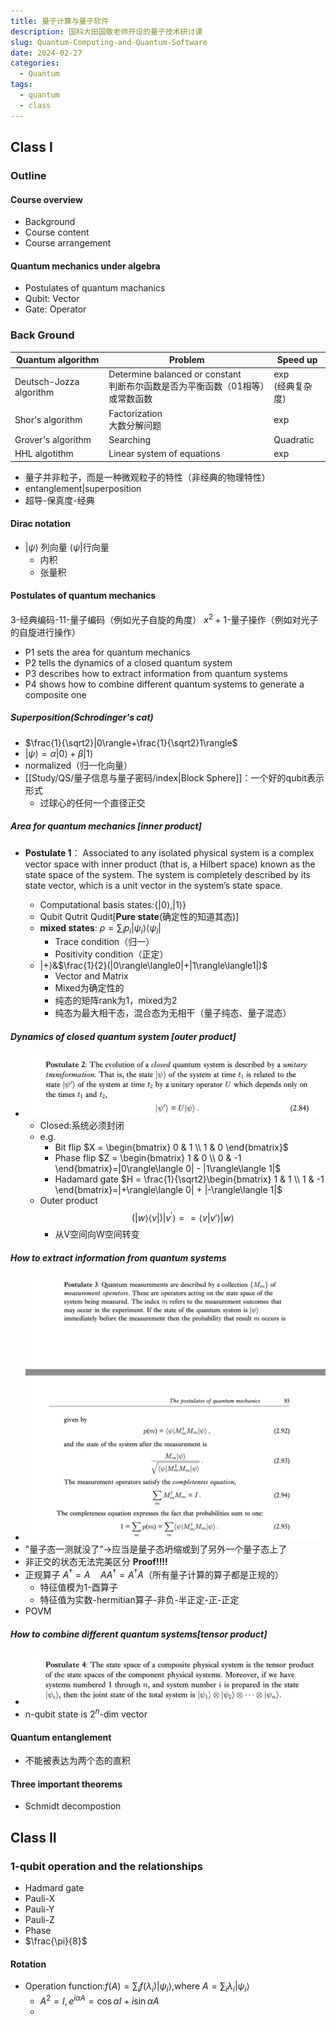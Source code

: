```yaml
---
title: 量子计算与量子软件
description: 国科大田国敬老师开设的量子技术研讨课
slug: Quantum-Computing-and-Quantum-Software
date: 2024-02-27
categories:
  - Quantum
tags:
  - quantum
  - class
---
```

## Class I
### Outline
#### Course overview
- Background
- Course content
- Course arrangement
#### Quantum mechanics under algebra
- Postulates of quantum machanics
- Qubit: Vector
- Gate: Operator
### Back Ground

| Quantum algorithm       | Problem                                                    | Speed up       |
| ----------------------- | ---------------------------------------------------------- | -------------- |
| Deutsch-Jozza algorithm | Determine balanced or constant<br>判断布尔函数是否为平衡函数（01相等）或常数函数 | exp<br>(经典复杂度) |
| Shor's algorithm        | Factorization<br>大数分解问题                                    | exp            |
| Grover's algorithm      | Searching                                                  | Quadratic      |
| HHL algotithm           | Linear system of equations                                 | exp            |
- 量子并非粒子，而是一种微观粒子的特性（非经典的物理特性）
- entanglement|superposition
- 超导-保真度-经典
#### Dirac notation
- $|\psi\rangle$ 列向量 $\langle \psi|$行向量
	- 内积
	- 张量积
#### Postulates of quantum mechanics
3-经典编码-11-量子编码（例如光子自旋的角度）
$x^2+1$-量子操作（例如对光子的自旋进行操作）
- P1 sets the area for quantum mechanics
- P2 tells the dynamics of a closed quantum system
- P3 describes how to extract information from quantum systems
- P4 shows how to combine different quantum systems to generate a composite one
##### Superposition(Schrodinger's cat)
- $\frac{1}{\sqrt2}|0\rangle+\frac{1}{\sqrt2}1\rangle$
- $|\psi\rangle = \alpha|0\rangle+\beta|1\rangle$
- normalized（归一化向量）
- [[Study/QS/量子信息与量子密码/index|Block Sphere]]：一个好的qubit表示形式
	- 过球心的任何一个直径正交
##### Area for quantum mechanics \[inner product\]
- **Postulate 1**： Associated to any isolated physical system is a complex vector space with inner product (that is, a Hilbert space) known as the state space of the system. The system is completely described by its state vector, which is a unit vector in the system’s state space.

	- Computational basis states:$\{|0\rangle, |1\rangle\}$
	- Qubit Qutrit Qudit\[**Pure state**(确定性的知道其态)\]
	- **mixed states**: $\rho = \sum_i p_i |\psi_i\rangle \langle \psi_i |$ 
		- Trace condition（归一）
		- Positivity condition（正定）
	- $|+\rangle$&$\frac{1}{2}(|0\rangle\langle0|+|1\rangle\langle1|)$
		- Vector and Matrix
		- Mixed为确定性的
		- 纯态的矩阵rank为1，mixed为2
		- 纯态为最大相干态，混合态为无相干（量子纯态、量子混态）
##### Dynamics of closed quantum system \[outer product\]
- ![](img/假设2.png)
	- Closed:系统必须封闭
	- e.g.
		- Bit flip $X = \begin{bmatrix} 0 & 1 \\ 1 & 0 \end{bmatrix}$
		- Phase flip $Z = \begin{bmatrix} 1 & 0 \\ 0 & -1 \end{bmatrix}=|0\rangle\langle 0| - |1\rangle\langle 1|$
		- Hadamard gate $H = \frac{1}{\sqrt2}\begin{bmatrix} 1 & 1 \\ 1 & -1 \end{bmatrix}=|+\rangle\langle 0| + |-\rangle\langle 1|$
	- Outer product $$(|w\rangle\langle v|)|v^{'}\rangle = =\langle v | v'\rangle |w\rangle$$
		- 从V空间向W空间转变
##### How to extract information from quantum systems
- ![](img/假设3.png)
- "量子态一测就没了"->应当是量子态坍缩或到了另外一个量子态上了
- 非正交的状态无法完美区分 **Proof!!!!**
- 正规算子 $A^{\dagger} = A\quad AA^{\dagger} = A^{\dagger}A$（所有量子计算的算子都是正规的）
	- 特征值模为1-酉算子
	- 特征值为实数-hermitian算子-非负-半正定-正-正定
- POVM
##### How to combine different quantum systems\[tensor product\]
- ![](img/假设4.png)
- n-qubit state is $2^n$-dim vector
#### Quantum entanglement
- 不能被表达为两个态的直积
#### Three important theorems
- Schmidt decompostion

## Class II
### 1-qubit operation and the relationships
- Hadmard gate
- Pauli-X
- Pauli-Y
- Pauli-Z
- Phase
- $\frac{\pi}{8}$
#### Rotation
- Operation function:$f(A) = \sum_i f(\lambda_i)|\psi_i \rangle$,where $A = \sum_i \lambda_i |\psi_i\rangle$
	- $A^2 = I, e^{i\alpha A}=\cos \alpha I + i \sin \alpha A$
	- 